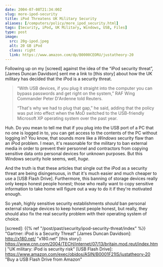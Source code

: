```yaml
--- 
date: 2004-07-08T21:34:00Z
slug: more-ipod-security
title: iPod Threatens UK Military Security
aliases: [/computers/policy/more_ipod_security.html]
tags: [Security, iPod, UK Military, Windows, USB, Files]
type: post
image:
  src: 20g-ipod.jpeg
  alt: 20 GB iPod
  class: right
  link: https://www.amazon.com/dp/B0000CEORU/justatheory-20
---
```


Following up on my [screed] against the idea of the “iPod security threat”,
[James Duncan Davidson] sent me a link to [this story] about how the UK
military has decided that the iPod is a security threat.

> “With USB devices, if you plug it straight into the computer you can bypass
> passwords and get right on the system,” RAF Wing Commander Peter D'Ardenne
> told Reuters.
>
> “That's why we had to plug that gap,” he said, adding that the policy was put
> into effect when the MoD switched to the USB-friendly Microsoft XP operating
> system over the past year.

Huh. Do you mean to tell me that if you plug into the USB port of a PC that no
one is logged in to, you can get access to the contents of the PC without
logging in? You know, that sounds more like a *Windows* security flaw than an
iPod problem. I mean, it's reasonable for the military to ban external media in
order to prevent their personnel and contractors from copying sensitive data
onto personal devices for unknown purposes. But this Windows security hole
seems, well, *huge*.

And the truth is that these articles that single out the iPod as a security
threat are being disingenuous, in that it's much easier and much cheaper to use
a [USB Flash Drive]. Furthermore, this banning of storage devices really only
keeps honest people honest; those who really want to copy sensitive information
to take home will figure out a way to do it if they're motivated enough.

So yeah, highly sensitive security establishments *should* ban personal external
storage devices to keep honest people honest, but really, they should also fix
the real security problem with their operating system of choice.

  [screed]: {{% ref "/post/past/security/ipod-security-threat/index" %}}
    "Gartner: iPod is a Security Threat"
  [James Duncan Davidson]: http://x180.net/ "x180.net"
  [this story]: https://www.cnn.com/2004/TECH/internet/07/13/britain.mod.reut/index.html
    "UK military: iPod is security risk"
  [USB Flash Drive]: https://www.amazon.com/exec/obidos/ASIN/B0001F21IS/justatheory-20
    "Buy a USB Flash Drive from Amazon"
